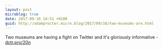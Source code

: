 ```yaml
---
layout: post
microblog: true
date: 2017-09-16 14:51 +0100
guid: http://adamprocter.micro.blog/2017/09/16/two-museums-are.html
---
```

Two museums are having a fight on Twitter and it's gloriously informative - [dctr.pro/20n](http://dctr.pro/20n)
